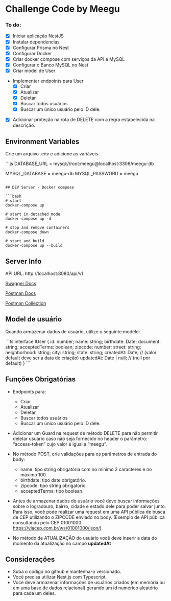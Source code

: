 # Challenge Code by Meegu

### To do:
- [x] Iniciar aplicação NestJS
- [x] Instalar dependencias
- [x] Configurar Prisma no Nest
- [x] Configurar Docker
- [x] Criar docker compose com serviços da API e MySQL
- [x] Configurar o Banco MySQL no Nest
- [x] Criar model de User
- Implementar endpoints para User
  - [x] Criar
  - [x] Atualizar
  - [x] Deletar
  - [x] Buscar todos usuários
  - [x] Buscar um único usuário pelo ID dele.

- [x] Adicionar proteção na rota de DELETE com a regra estabelecida na descrição.

## Environment Variables
<p>Crie um arquivo .env e adicione as variáveis</p>
```js
DATABASE_URL = mysql://root:meegu@localhost:3306/meegu-db

MYSQL_DATABASE = meegu-db
MYSQL_PASSWORD = meegu
```

## DEV Server - Docker compose

```bash
# start
docker-compose up

# start in detached mode
docker-compose up -d

# stop and remove containers
docker-compose down

# start and build
docker-compose up --build
```

## Server Info
API URL: http://localhost:8080/api/v1

[Swagger Docs](http://localhost:8080/api/v1/docs)

[Postman Docs](https://documenter.getpostman.com/view/9453608/VUxPt6cR)

[Postman Collection](https://www.getpostman.com/collections/c14fa89d09a5344a7331)

## Model de usuário
<p>Quando armazenar dados de usuário, utilize o seguinte modelo:</p>
```ts
interface IUser {
  id: number;
  name: string;
  birthdate: Date;
  document: string;
  acceptedTerms: boolean;
  zipcode: number;
  street: string;
  neighborhood: string;
  city: string;
  state: string;
  createdAt: Date; // (valor default deve ser a data de criação)
  updatedAt: Date | null; // (null por default)
}
```

## Funções Obrigatórias

- Endpoints para:
  - Criar
  - Atualizar
  - Deletar
  - Buscar todos usuários
  - Buscar um único usuário pelo ID dele.

- Adicionar um Guard na request de método DELETE para não permitir deletar
usuário caso não seja fornecido no header o parâmetro: “access-token” cujo valor é
igual a “meegu”.

- No método POST, crie validações para os parâmetros de entrada do body:
  - name: tipo string obrigatória com no mínimo 2 caracteres e no máximo 100.
  - birthdate: tipo date obrigatório.
  - zipcode: tipo string obrigatório.
  - acceptedTerms: tipo boolean.

- Antes de armazenar dados do usuário você deve buscar informações sobre o
logradouro, bairro, cidade e estado dele para poder salvar junto. Para isso, você pode realizar uma request em uma API pública de busca de CEP utilizando o ZIPCODE enviado no body.
(Exemplo de API pública consultando pelo CEP 01001000: https://viacep.com.br/ws/01001000/json/)

- No método de ATUALIZAÇÃO do usuário você deve inserir a data do momento da
atualização no campo **updatedAt**

## Considerações

- Suba o código no github e mantenha-o versionado.
- Você precisa utilizar Nest.js com Typescript.
- Você deve armazenar informações de usuários criados (em memória ou em uma base de dados relacional) gerando um id numérico aleatório para cada um deles.
